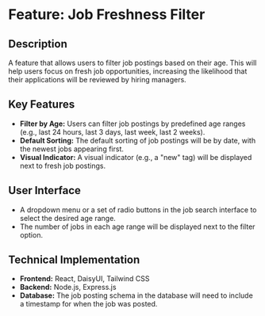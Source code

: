 # Feature: Job Freshness Filter

## Description

A feature that allows users to filter job postings based on their age. This will help users focus on fresh job opportunities, increasing the likelihood that their applications will be reviewed by hiring managers.

## Key Features

*   **Filter by Age:** Users can filter job postings by predefined age ranges (e.g., last 24 hours, last 3 days, last week, last 2 weeks).
*   **Default Sorting:** The default sorting of job postings will be by date, with the newest jobs appearing first.
*   **Visual Indicator:** A visual indicator (e.g., a "new" tag) will be displayed next to fresh job postings.

## User Interface

*   A dropdown menu or a set of radio buttons in the job search interface to select the desired age range.
*   The number of jobs in each age range will be displayed next to the filter option.

## Technical Implementation

*   **Frontend:** React, DaisyUI, Tailwind CSS
*   **Backend:** Node.js, Express.js
*   **Database:** The job posting schema in the database will need to include a timestamp for when the job was posted.
